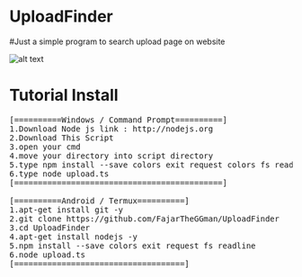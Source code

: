 # UploadFinder
#Just a simple program to search upload page on website

![alt text](https://github.com/FajarTheGGman/UploadFinder/blob/master/img/123.PNG)

# Tutorial Install
<pre>
[==========Windows / Command Prompt==========]
1.Download Node js link : http://nodejs.org
2.Download This Script
3.open your cmd
4.move your directory into script directory
5.type npm install --save colors exit request colors fs readline
6.type node upload.ts
[============================================]

[==========Android / Termux==========]
1.apt-get install git -y
2.git clone https://github.com/FajarTheGGman/UploadFinder
3.cd UploadFinder
4.apt-get install nodejs -y
5.npm install --save colors exit request fs readline 
6.node upload.ts
[====================================]

</pre>
